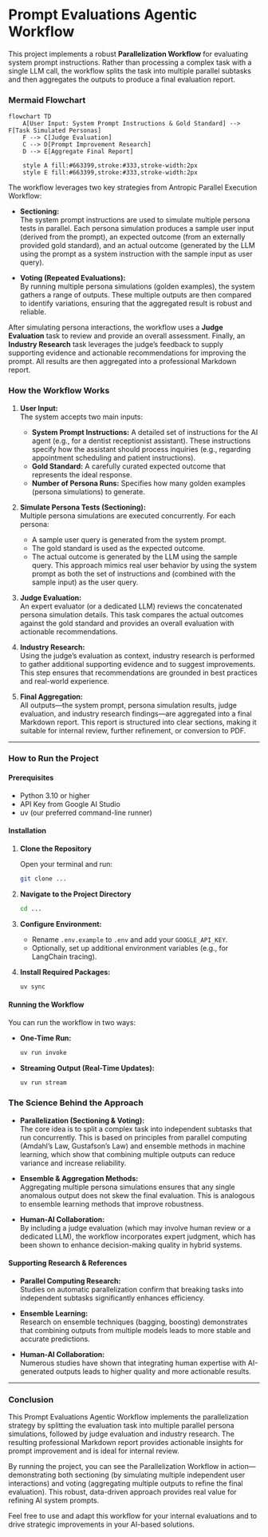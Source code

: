 # Prompt Evaluations Agentic Workflow

This project implements a robust **Parallelization Workflow** for evaluating system prompt instructions. Rather than processing a complex task with a single LLM call, the workflow splits the task into multiple parallel subtasks and then aggregates the outputs to produce a final evaluation report.

### Mermaid Flowchart

```mermaid
flowchart TD
    A[User Input: System Prompt Instructions & Gold Standard] --> F[Task Simulated Personas]
    F --> C[Judge Evaluation]
    C --> D[Prompt Improvement Research]
    D --> E[Aggregate Final Report]

    style A fill:#663399,stroke:#333,stroke-width:2px
    style E fill:#663399,stroke:#333,stroke-width:2px
```

The workflow leverages two key strategies from Antropic Parallel Execution Workflow:

- **Sectioning:**  
  The system prompt instructions are used to simulate multiple persona tests in parallel. Each persona simulation produces a sample user input (derived from the prompt), an expected outcome (from an externally provided gold standard), and an actual outcome (generated by the LLM using the prompt as a system instruction with the sample input as user query).

- **Voting (Repeated Evaluations):**  
  By running multiple persona simulations (golden examples), the system gathers a range of outputs. These multiple outputs are then compared to identify variations, ensuring that the aggregated result is robust and reliable.

After simulating persona interactions, the workflow uses a **Judge Evaluation** task to review and provide an overall assessment. Finally, an **Industry Research** task leverages the judge’s feedback to supply supporting evidence and actionable recommendations for improving the prompt. All results are then aggregated into a professional Markdown report.


### How the Workflow Works

1. **User Input:**  
   The system accepts two main inputs:
   - **System Prompt Instructions:** A detailed set of instructions for the AI agent (e.g., for a dentist receptionist assistant). These instructions specify how the assistant should process inquiries (e.g., regarding appointment scheduling and patient instructions).
   - **Gold Standard:** A carefully curated expected outcome that represents the ideal response.
   - **Number of Persona Runs:** Specifies how many golden examples (persona simulations) to generate.

2. **Simulate Persona Tests (Sectioning):**  
   Multiple persona simulations are executed concurrently. For each persona:
   - A sample user query is generated from the system prompt.
   - The gold standard is used as the expected outcome.
   - The actual outcome is generated by the LLM using the sample query.
   This approach mimics real user behavior by using the system prompt as both the set of instructions and (combined with the sample input) as the user query.

3. **Judge Evaluation:**  
   An expert evaluator (or a dedicated LLM) reviews the concatenated persona simulation details. This task compares the actual outcomes against the gold standard and provides an overall evaluation with actionable recommendations.

4. **Industry Research:**  
   Using the judge’s evaluation as context, industry research is performed to gather additional supporting evidence and to suggest improvements. This step ensures that recommendations are grounded in best practices and real-world experience.

5. **Final Aggregation:**  
   All outputs—the system prompt, persona simulation results, judge evaluation, and industry research findings—are aggregated into a final Markdown report. This report is structured into clear sections, making it suitable for internal review, further refinement, or conversion to PDF.

---

### How to Run the Project

#### Prerequisites

- Python 3.10 or higher
- API Key from Google AI Studio
- uv (our preferred command-line runner)

#### Installation

1. **Clone the Repository**

   Open your terminal and run:

   ```bash
   git clone ...
   ```

2. **Navigate to the Project Directory**

   ```bash
   cd ...
   ```

3. **Configure Environment:**
   - Rename `.env.example` to `.env` and add your `GOOGLE_API_KEY`.
   - Optionally, set up additional environment variables (e.g., for LangChain tracing).

4. **Install Required Packages:**

   ```bash
   uv sync
   ```

#### Running the Workflow

You can run the workflow in two ways:

- **One-Time Run:**

   ```bash
   uv run invoke
   ```

- **Streaming Output (Real-Time Updates):**

   ```bash
   uv run stream
   ```


### The Science Behind the Approach

- **Parallelization (Sectioning & Voting):**  
  The core idea is to split a complex task into independent subtasks that run concurrently. This is based on principles from parallel computing (Amdahl’s Law, Gustafson’s Law) and ensemble methods in machine learning, which show that combining multiple outputs can reduce variance and increase reliability.

- **Ensemble & Aggregation Methods:**  
  Aggregating multiple persona simulations ensures that any single anomalous output does not skew the final evaluation. This is analogous to ensemble learning methods that improve robustness.

- **Human-AI Collaboration:**  
  By including a judge evaluation (which may involve human review or a dedicated LLM), the workflow incorporates expert judgment, which has been shown to enhance decision-making quality in hybrid systems.

#### Supporting Research & References

- **Parallel Computing Research:**  
  Studies on automatic parallelization confirm that breaking tasks into independent subtasks significantly enhances efficiency.
  
- **Ensemble Learning:**  
  Research on ensemble techniques (bagging, boosting) demonstrates that combining outputs from multiple models leads to more stable and accurate predictions.
  
- **Human-AI Collaboration:**  
  Numerous studies have shown that integrating human expertise with AI-generated outputs leads to higher quality and more actionable results.

---

### Conclusion

This Prompt Evaluations Agentic Workflow implements the parallelization strategy by splitting the evaluation task into multiple parallel persona simulations, followed by judge evaluation and industry research. The resulting professional Markdown report provides actionable insights for prompt improvement and is ideal for internal review. 

By running the project, you can see the Parallelization Workflow in action—demonstrating both sectioning (by simulating multiple independent user interactions) and voting (aggregating multiple outputs to refine the final evaluation). This robust, data-driven approach provides real value for refining AI system prompts.

Feel free to use and adapt this workflow for your internal evaluations and to drive strategic improvements in your AI-based solutions.
